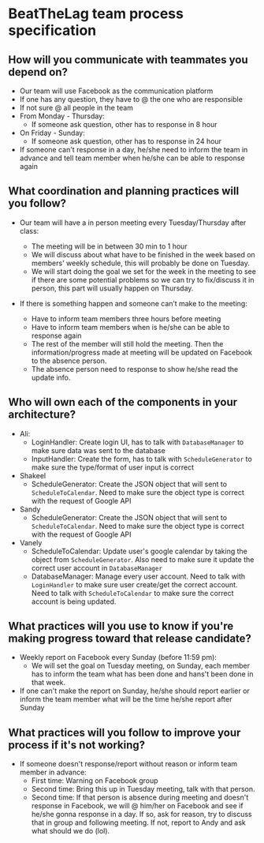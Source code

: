 # BeatTheLag team process specification

## How will you communicate with teammates you depend on?
- Our team will use Facebook as the communication platform
- If one has any question, they have to @ the one who are responsible
- If not sure @ all people in the team
- From Monday - Thursday:
    - If someone ask question, other has to response in 8 hour
- On Friday - Sunday:
    - If someone ask question, other has to response in 24 hour
- If someone can't response in a day, he/she need to inform the team in advance and tell team member when he/she can be able to response again

## What coordination and planning practices will you follow?
- Our team will have a in person meeting every Tuesday/Thursday after class:
    - The meeting will be in between 30 min to 1 hour
    - We will discuss about what have to be finished in the week based on members' weekly schedule, this will probably be done on Tuesday.
    - We will start doing the goal we set for the week in the meeting to see if there are some potential problems so we can try to fix/discuss it in person, this part will usually happen on Thursday.

- If there is something happen and someone can’t make to the meeting:
    - Have to inform team members three hours before meeting
    - Have to inform team members when is he/she can be able to response again
    - The rest of the member will still hold the meeting. Then the information/progress made at meeting will be updated on Facebook to the absence person.
    - The absence person need to response to show he/she read the update info.  

## Who will own each of the components in your architecture?
- Ali:
    - LoginHandler: Create login UI, has to talk with `DatabaseManager` to make sure data was sent to the database
    - InputHandler: Create the form, has to talk with `ScheduleGenerator` to make sure the type/format of user input is correct  
- Shakeel
    - ScheduleGenerator: Create the JSON object that will sent to `ScheduleToCalendar`. Need to make sure the object type is correct with the request of Google API
- Sandy
    - ScheduleGenerator: Create the JSON object that will sent to `ScheduleToCalendar`. Need to make sure the object type is correct with the request of Google API
- Vanely
    - ScheduleToCalendar: Update user's google calendar by taking the object from `ScheduleGenerator`. Also need to make sure it update the correct user account in `DatabaseManager`
    - DatabaseManager: Manage every user account. Need to talk with `LoginHandler` to make sure user create/get the correct account.
    Need to talk with `ScheduleToCalendar` to make sure the correct account is being updated.

## What practices will you use to know if you're making progress toward that release candidate?
- Weekly report on Facebook every Sunday (before 11:59 pm):
    - We will set the goal on Tuesday meeting, on Sunday, each member has to inform the team what has been done and hans't been done in that week.
- If one can't make the report on Sunday, he/she should report earlier or inform the team member what will be the time he/she report after Sunday

## What practices will you follow to improve your process if it's not working?
- If someone doesn't response/report without reason or inform team member in advance:
    - First time: Warning on Facebook group
    - Second time: Bring this up in Tuesday meeting, talk with that person.
    - Second time: If that person is absence during meeting and doesn't response in Facebook, we will @ him/her on Facebook and see if he/she gonna response in a day. If so, ask for reason, try to discuss that in group and following meeting. If not, report to Andy and ask what should we do (lol).  
